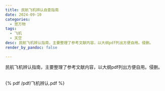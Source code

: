 ```yaml
---
title: 民航飞机辨认自查指南
date: 2024-09-10
categories:
  - 思万物
tags:
  - 飞机
  - 天空
desc: 民航飞机辨认指南，主要整理了参考文献内容，以大纲pdf列出方便自用。侵删。
render_by_pandoc: false

---
```


民航飞机辨认指南，主要整理了参考文献内容，以大纲pdf列出方便自用。侵删。

<br>
{% pdf /pdf/飞机辨认.pdf %}
<br>